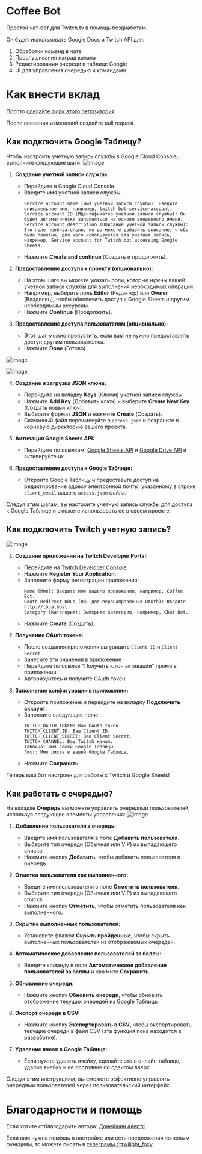 # Coffee Bot
Простой чат-бот для Twitch.tv в помощь безднаботам.

Он будет использовать Google Docs и Twitch API для:
1. Обработки команд в чате
2. Прослушивания наград канала
3. Редактирования очереди в таблице Google
4. UI для управления очередью и командами

# Как внести вклад
Просто [сделайте форк этого репозитория](https://github.com/TwilightFoxy/coffee_bot/fork)

После внесения изменений создайте pull request.

## Как подключить Google Таблицу?

Чтобы настроить учетную запись службы в Google Cloud Console, выполните следующие шаги:
![image](https://github.com/TwilightFoxy/coffee_bot/assets/62305710/ec78d92e-d1bb-403f-9fc4-807beb97c204)

1. **Создание учетной записи службы:**
    - Перейдите в Google Cloud Console.
    - Введите имя учетной записи службы:
      ```text
      Service account name (Имя учетной записи службы): Введите описательное имя, например, twitch-bot-service-account.
      Service account ID (Идентификатор учетной записи службы): Он будет автоматически заполняться на основе введенного имени.
      Service account description (Описание учетной записи службы): Это поле необязательно, но вы можете добавить описание, чтобы было понятно, для чего используется эта учетная запись, например, Service account for Twitch bot accessing Google Sheets.
      ```
    - Нажмите **Create and continue** (Создать и продолжить).

2. **Предоставление доступа к проекту (опционально):**
    - На этом шаге вы можете указать роли, которые нужны вашей учетной записи службы для выполнения необходимых операций.
    - Например, выберите роль **Editor** (Редактор) или **Owner** (Владелец), чтобы обеспечить доступ к Google Sheets и другим необходимым ресурсам.
    - Нажмите **Continue** (Продолжить).

3. **Предоставление доступа пользователям (опционально):**
    - Этот шаг можно пропустить, если вам не нужно предоставлять доступ другим пользователям.
    - Нажмите **Done** (Готово).

![image](https://github.com/TwilightFoxy/coffee_bot/assets/62305710/fdc36286-c440-4272-bb20-3dbc8ee2150a)

![image](https://github.com/TwilightFoxy/coffee_bot/assets/62305710/d534870c-b33b-4b2c-9325-e3c8235973fc)

4. **Создание и загрузка JSON ключа:**
    - Перейдите на вкладку **Keys** (Ключи) учетной записи службы.
    - Нажмите **Add Key** (Добавить ключ) и выберите **Create New Key** (Создать новый ключ).
    - Выберите формат **JSON** и нажмите **Create** (Создать).
    - Скачанный файл переименуйте в `access.json` и сохраните в корневую директорию вашего проекта.

5. **Активация Google Sheets API:**
    - Перейдите по ссылкам: [Google Sheets API](https://console.cloud.google.com/apis/library/sheets.googleapis.com) и [Google Drive API](https://console.cloud.google.com/apis/library/drive.googleapis.com) и активируйте их.

6. **Предоставление доступа к Google Таблице:**
    - Откройте Google Таблицу и предоставьте доступ на редактирование адресу электронной почты, указанному в строке `client_email` вашего `access.json` файла.

Следуя этим шагам, вы настроите учетную запись службы для доступа к Google Таблице и сможете использовать ее в своем проекте.

## Как подключить Twitch учетную запись?
![image](https://github.com/TwilightFoxy/coffee_bot/assets/62305710/ba77d069-3ab8-4da6-9023-a00f806e81ad)

1. **Создание приложения на Twitch Developer Portal:**
    - Перейдите на [Twitch Developer Console](https://dev.twitch.tv/console/apps).
    - Нажмите **Register Your Application**.
    - Заполните форму регистрации приложения:
      ```text
      Name (Имя): Введите имя вашего приложения, например, Coffee Bot.
      OAuth Redirect URLs (URL для перенаправления OAuth): Введите http://localhost.
      Category (Категория): Выберите категорию, например, Chat Bot.
      ```
    - Нажмите **Create** (Создать).

2. **Получение OAuth токена:**
    - После создания приложения вы увидите `Client ID` и `Client Secret`.
    - Занесите эти значения в приложение
    - Перейдите по ссылке "Получить ключ активации" прямо в приложении
    - Авторизуйтесь и получите OAuth токен.

3. **Заполнение конфигурации в приложении:**
    - Откройте приложение и перейдите на вкладку **Подключить аккаунт**.
    - Заполните следующие поля:
      ```text
      TWITCH_OAUTH_TOKEN: Ваш OAuth токен.
      TWITCH_CLIENT_ID: Ваш Client ID.
      TWITCH_CLIENT_SECRET: Ваш Client Secret.
      TWITCH_CHANNEL: Ваш Twitch канал.
      Таблица: Имя вашей Google Таблицы.
      Лист: Имя листа в вашей Google Таблице.
      ```
    - Нажмите **Сохранить**.

Теперь ваш бот настроен для работы с Twitch и Google Sheets!

## Как работать с очередью?

На вкладке **Очередь** вы можете управлять очередями пользователей, используя следующие элементы управления:
![image](https://github.com/TwilightFoxy/coffee_bot/assets/62305710/07f3ca75-d8a4-48c6-b960-70832e6edec9)

1. **Добавление пользователя в очередь:**
    - Введите имя пользователя в поле **Добавить пользователя**.
    - Выберите тип очереди (Обычная или VIP) из выпадающего списка.
    - Нажмите кнопку **Добавить**, чтобы добавить пользователя в очередь.

2. **Отметка пользователя как выполненного:**
    - Введите имя пользователя в поле **Отметить пользователя**.
    - Выберите тип очереди (Обычная или VIP) из выпадающего списка.
    - Нажмите кнопку **Отметить**, чтобы отметить пользователя как выполненного.

3. **Скрытие выполненных пользователей:**
    - Установите флажок **Скрыть пройденные**, чтобы скрыть выполненных пользователей из отображаемых очередей.

4. **Автоматическое добавление пользователей за баллы:**
    - Введите команду в поле **Автоматическое добавление пользователей за баллы** и нажмите **Сохранить**.

5. **Обновление очереди:**
    - Нажмите кнопку **Обновить очереди**, чтобы обновить отображение текущих очередей из Google Таблицы.

6. **Экспорт очереди в CSV:**
    - Нажмите кнопку **Экспортировать в CSV**, чтобы экспортировать текущие очереди в файл CSV (эта функция пока находится в разработке).

7. **Удаление ячеек в Google Таблице:**
    - Если нужно удалить ячейку, сделайте это в онлайн таблице, удалив ячейку и её состояние со сдвигом вверх.

Следуя этим инструкциям, вы сможете эффективно управлять очередями пользователей через пользовательский интерфейс.

# Благодарности и помощь
Если хотите отблагодарить автора: [Донейшин алертс](https://www.donationalerts.com/r/twilightfoxy)

Если вам нужна помощь в настройке или есть предложения по новым функциям, то можете писать в [телеграмм @twilight_foxy](https://t.me/twilight_foxy)
